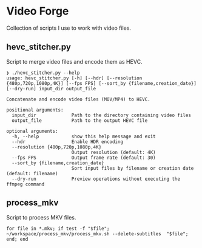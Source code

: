 # Video Forge

Collection of scripts I use to work with video files.

## hevc_stitcher.py

Script to merge video files and encode them as HEVC.

```shell
❯ ./hevc_stitcher.py --help
usage: hevc_stitcher.py [-h] [--hdr] [--resolution {480p,720p,1080p,4K}] [--fps FPS] [--sort_by {filename,creation_date}] [--dry-run] input_dir output_file

Concatenate and encode video files (MOV/MP4) to HEVC.

positional arguments:
  input_dir             Path to the directory containing video files
  output_file           Path to the output HEVC file

optional arguments:
  -h, --help            show this help message and exit
  --hdr                 Enable HDR encoding
  --resolution {480p,720p,1080p,4K}
                        Output resolution (default: 4K)
  --fps FPS             Output frame rate (default: 30)
  --sort_by {filename,creation_date}
                        Sort input files by filename or creation date (default: filename)
  --dry-run             Preview operations without executing the ffmpeg command
```

## process_mkv

Script to process MKV files.

```shell
for file in *.mkv; if test -f "$file"; ~/workspace/process_mkv/process_mkv.sh --delete-subtitles  "$file"; end; end
```
